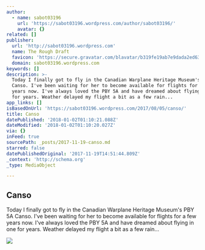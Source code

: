 ```yaml
---
author:
  - name: sabot03196
    url: 'https://sabot03196.wordpress.com/author/sabot03196/'
    avatar: {}
related: []
publisher:
  url: 'http://sabot03196.wordpress.com'
  name: The Rough Draft
  favicon: 'https://secure.gravatar.com/blavatar/b319fe19ab7e9dada2ed6314765cf932?s=32'
  domain: sabot03196.wordpress.com
keywords: []
description: >-
  Today I finally got to fly in the Canadian Warplane Heritage Museum's PBY 5A
  Canso. I've been waiting for her to become available for flights for a few
  years now. I've always loved the PBY 5A and have dreamed about flying in one
  for years. Weather delayed my flight a bit as a few rain...
app_links: []
isBasedOnUrl: 'https://sabot03196.wordpress.com/2017/08/05/canso/'
title: Canso
datePublished: '2018-01-02T01:10:21.088Z'
dateModified: '2018-01-02T01:10:20.027Z'
via: {}
inFeed: true
sourcePath: _posts/2017-11-19-canso.md
starred: false
datePublishedOriginal: '2017-11-19T14:51:44.809Z'
_context: 'http://schema.org'
_type: MediaObject

---
```

<article style=""><h1>Canso</h1><p>Today I finally got to fly in the Canadian Warplane Heritage Museum's PBY 5A Canso. I've been waiting for her to become available for flights for a few years now. I've always loved the PBY 5A and have dreamed about flying in one for years. Weather delayed my flight a bit as a few rain...</p><img src="https://sabot03196.files.wordpress.com/2017/08/0p8a2696.jpg?w=1280" /></article>
